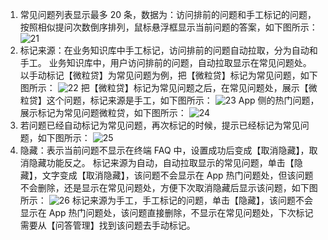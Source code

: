 1. 常见问题列表显示最多 20 条，数据为：访问排前的问题和手工标记的问题，按照相似提问次数倒序排列，鼠标悬浮框显示当前问题的答案，如下图所示：
![21](https://mc.qcloudimg.com/static/img/76fd07a0beecd681f88ec4d7aca74a35/image.png)
2. 标记来源：在业务知识库中手工标记，访问排前的问题自动拉取，分为自动和手工。
业务知识库中，用户访问排前的问题，自动拉取显示在常见问题处。
以手动标记【微粒贷】为常见问题为例，把【微粒贷】标记为常见问题，如下图所示：
![22](https://mc.qcloudimg.com/static/img/9c8ecbeae622a1b5de784eb526acfc1a/image.png)
把【微粒贷】标记为常见问题之后，在常见问题处，展示【微粒贷】这个问题，标记来源是手工，如下图所示：
![23](https://mc.qcloudimg.com/static/img/5b64954cb6ea4e70a73980aff01db438/image.png)
App 侧的热门问题，展示标记为常见问题微粒贷，如下图所示：
![24](https://mc.qcloudimg.com/static/img/685395ceca6606aca632939b11cae6fc/image.png)
3. 若问题已经自动标记为常见问题，再次标记的时候，提示已经标记为常见问题，如下图所示：
![25](https://mc.qcloudimg.com/static/img/e66dfaedff5059754b1fa147d30d9c1a/image.png)
4. 隐藏：表示当前问题不显示在终端 FAQ 中，设置成功后变成【取消隐藏】，取消隐藏功能反之。
标记来源为自动，自动拉取显示的常见问题，单击【隐藏】，文字变成【取消隐藏】，该问题不会显示在 App 热门问题处，但该问题不会删除，还是显示在常见问题处，方便下次取消隐藏后显示该问题，如下图所示：
![26](https://mc.qcloudimg.com/static/img/c75e514ef223d3102dba71e995b501f2/image.png)
标记来源为手工，手工标记的问题，单击【隐藏】，该问题不会显示在 App 热门问题处，该问题直接删除，不显示在常见问题处，下次标记需要从【问答管理】找到该问题去手动标记。